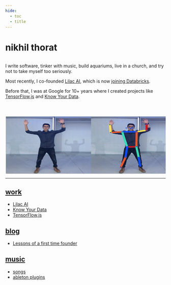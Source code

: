 ```yaml
---
hide:
  - toc
  - title
---
```


<style>
/** Hide the title without messing up scroll title */
.md-typeset h1:first-of-type {
  position: absolute;
  left: -999px;
}
.top-content {
  flex-direction: row;
  display: flex;
  gap: 40px;
}
/* On mobile, the image is on the bottom */
@media (max-width: 76.234375em) {
  .top-content {
    flex-direction: column;
  }
}
</style>

# nikhil thorat

<div class="top-content">
  <div>
  <p>
    I write software, tinker with music, build aquariums, live in a church, and try not to take myself too seriously.
  </p>

  <p>
    Most recently, I co-founded <a href="https://www.lilacml.com/">Lilac AI</a>, which is now <a href="https://www.databricks.com/blog/lilac-joins-databricks-simplify-unstructured-data-evaluation-generative-ai">joining Databricks</a>.
  </p>

  <p>
    Before that, I was at Google for 10+ years where I created projects like <a href="https://www.tensorflow.org/js">TensorFlow.js</a> and <a href="https://knowyourdata.withgoogle.com/">Know Your Data</a>.
  </p>
  </div>
  <img src="assets/main_image.gif" style="height: 180px"/>
</div>


<hr>

## [work](work/index.md)
- [Lilac AI](https://www.lilacml.com/)
- [Know Your Data](https://knowyourdata.withgoogle.com/)
- [TensorFlow.js](https://www.tensorflow.org/js)

## [blog](blog/index.md)
- [Lessons of a first time founder](./blog/lessons-of-a-first-time-founder.md)

## [music](music/index.md)
- [songs](./music/index.md#bringmeanimals)
- [ableton plugins](./music/index.md#ableton-plugins)

